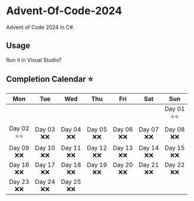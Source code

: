 ﻿# Advent-Of-Code-2024
Advent of Code 2024 in C#.

## Usage
Run it in Visual Studio?

## Completion Calendar ⭐
| Mon | Tue | Wed | Thu | Fri | Sat | Sun |
|:---:|:---:|:---:|:---:|:---:|:---:|:---:|
|     |     |     |     |     |     | Day 01 <br> ⭐⭐ |
| Day 02 <br> ⭐⭐ | Day 03 <br> ❌❌ | Day 04 <br> ❌❌ | Day 05 <br> ❌❌ | Day 06 <br> ❌❌ | Day 07 <br> ❌❌ | Day 08 <br> ❌❌ |
| Day 09 <br> ❌❌ | Day 10 <br> ❌❌ | Day 11 <br> ❌❌ | Day 12 <br> ❌❌ | Day 13 <br> ❌❌ | Day 14 <br> ❌❌ | Day 15 <br> ❌❌ |
| Day 16 <br> ❌❌ | Day 17 <br> ❌❌ | Day 18 <br> ❌❌ | Day 19 <br> ❌❌ | Day 20 <br> ❌❌ | Day 21 <br> ❌❌ | Day 22 <br> ❌❌ |
| Day 23 <br> ❌❌ | Day 24 <br> ❌❌ | Day 25 <br> ❌❌ |